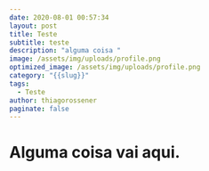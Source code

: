 ```yaml
---
date: 2020-08-01 00:57:34
layout: post
title: Teste
subtitle: teste
description: "alguma coisa "
image: /assets/img/uploads/profile.png
optimized_image: /assets/img/uploads/profile.png
category: "{{slug}}"
tags:
  - Teste
author: thiagorossener
paginate: false
---
```

# Alguma coisa vai aqui.
